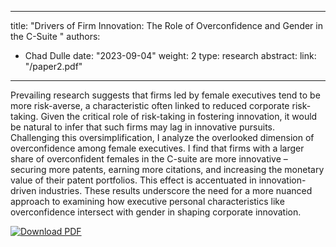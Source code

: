 


---
title: "Drivers of Firm Innovation: The Role of Overconfidence and Gender in the C-Suite "
authors:
- Chad Dulle
date: "2023-09-04"
weight: 2
type: research
abstract: 
link: "/paper2.pdf"
---

Prevailing research suggests that firms led by female executives tend to be more risk-averse, a characteristic often linked to reduced corporate risk-taking. Given the critical role of risk-taking in fostering innovation, it would be natural to infer that such firms may lag in innovative pursuits. Challenging this oversimplification, I analyze the overlooked dimension of overconfidence among female executives. I find that firms with a larger share of overconfident females in the C-suite are more innovative – securing more patents, earning more citations, and increasing the monetary value of their patent portfolios. This effect is accentuated in innovation-driven industries. These results underscore the need for a more nuanced approach to examining how executive personal characteristics like overconfidence intersect with gender in shaping corporate innovation. 


[![Download PDF](https://cdn.icon-icons.com/icons2/727/PNG/32/download_pdf_icon-icons.com_66548.png)](/paper2.pdf)

